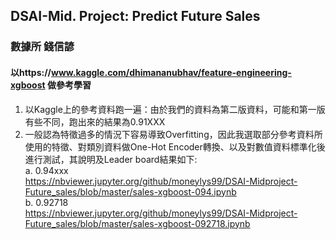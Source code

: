 ## DSAI-Mid. Project: Predict Future Sales ##
### 數據所 錢信諺 ###
#### 以https://www.kaggle.com/dhimananubhav/feature-engineering-xgboost 做參考學習

1. 以Kaggle上的參考資料跑一遍：由於我們的資料為第二版資料，可能和第一版有些不同，跑出來的結果為0.91XXX
2. 一般認為特徵過多的情況下容易導致Overfitting，因此我選取部分參考資料所使用的特徵、對類別資料做One-Hot Encoder轉換、以及對數值資料標準化後進行測試，其說明及Leader board結果如下:  
    a. 0.94xxx  
    https://nbviewer.jupyter.org/github/moneylys99/DSAI-Midproject-Future_sales/blob/master/sales-xgboost-094.ipynb  
    b. 0.92718  
    https://nbviewer.jupyter.org/github/moneylys99/DSAI-Midproject-Future_sales/blob/master/sales-xgboost-092718.ipynb  
